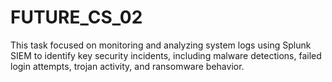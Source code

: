 # FUTURE_CS_02
This task focused on monitoring and analyzing system logs using Splunk  SIEM to identify key security incidents, including malware detections, failed  login attempts, trojan activity, and ransomware behavior.
